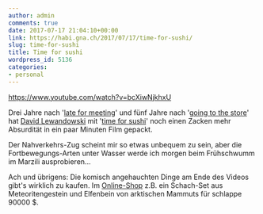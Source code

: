 ```yaml
---
author: admin
comments: true
date: 2017-07-17 21:04:10+00:00
link: https://habi.gna.ch/2017/07/17/time-for-sushi/
slug: time-for-sushi
title: Time for sushi
wordpress_id: 5136
categories:
- personal
---
```


https://www.youtube.com/watch?v=bcXiwNjkhxU

Drei Jahre nach '[late for meeting](https://www.youtube.com/watch?v=wBqM2ytqHY4)' und fünf Jahre nach '[going to the store](https://www.youtube.com/watch?v=iRZ2Sh5-XuM)' hat [David Lewandowski](http://dlew.me) mit '[time for sushi](https://www.youtube.com/watch?v=bcXiwNjkhxU)' noch einen Zacken mehr Absurdität in ein paar Minuten Film gepackt.

Der Nahverkehrs-Zug scheint mir so etwas unbequem zu sein, aber die Fortbewegungs-Arten unter Wasser werde ich morgen beim Frühschwumm im Marzili ausprobieren...

Ach und übrigens: Die komisch angehauchten Dinge am Ende des Videos gibt's wirklich zu kaufen. Im [Online-Shop](https://goingtothe.store) z.B. ein Schach-Set aus Meteoritengestein und Elfenbein von arktischen Mammuts für schlappe 90000 $.

